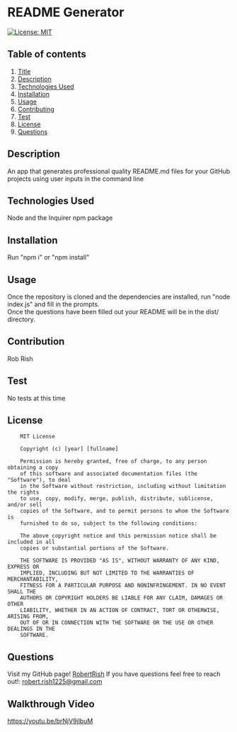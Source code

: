 
  # README Generator
  [![License: MIT](https://img.shields.io/badge/License-MIT-yellow.svg)](https://opensource.org/licenses/MIT)

  ## Table of contents
  1. [Title](#title)
  2. [Description](#description)
  3. [Technologies Used](#techonologiesused)
  4. [Installation](#installation)
  5. [Usage](#usage)
  6. [Contributing](#contributing)
  7. [Test](#test)
  8. [License](#license)
  9. [Questions](#questions)

  ## Description
  An app that generates professional quality README.md files for your GitHub projects using user inputs in the command line

  ## Technologies Used
  Node and the Inquirer npm package

  ## Installation
  Run "npm i" or "npm install"

  ## Usage
  Once the repository is cloned and the dependencies are installed, run "node index.js" and fill in the prompts.  
  Once the questions have been filled out your README will be in the dist/ directory.

  ## Contribution
  Rob Rish

  ## Test
  No tests at this time

  ## License
  
        MIT License

        Copyright (c) [year] [fullname]
          
        Permission is hereby granted, free of charge, to any person obtaining a copy
        of this software and associated documentation files (the "Software"), to deal
        in the Software without restriction, including without limitation the rights
        to use, copy, modify, merge, publish, distribute, sublicense, and/or sell
        copies of the Software, and to permit persons to whom the Software is
        furnished to do so, subject to the following conditions:
          
        The above copyright notice and this permission notice shall be included in all
        copies or substantial portions of the Software.
          
        THE SOFTWARE IS PROVIDED "AS IS", WITHOUT WARRANTY OF ANY KIND, EXPRESS OR
        IMPLIED, INCLUDING BUT NOT LIMITED TO THE WARRANTIES OF MERCHANTABILITY,
        FITNESS FOR A PARTICULAR PURPOSE AND NONINFRINGEMENT. IN NO EVENT SHALL THE
        AUTHORS OR COPYRIGHT HOLDERS BE LIABLE FOR ANY CLAIM, DAMAGES OR OTHER
        LIABILITY, WHETHER IN AN ACTION OF CONTRACT, TORT OR OTHERWISE, ARISING FROM,
        OUT OF OR IN CONNECTION WITH THE SOFTWARE OR THE USE OR OTHER DEALINGS IN THE
        SOFTWARE.
      

## Questions
Visit my GitHub page! [RobertRish](https://github.com/RobertRish)
If you have questions feel free to reach out!: robert.rish1225@gmail.com

## Walkthrough Video
https://youtu.be/brNjV9ilbuM

